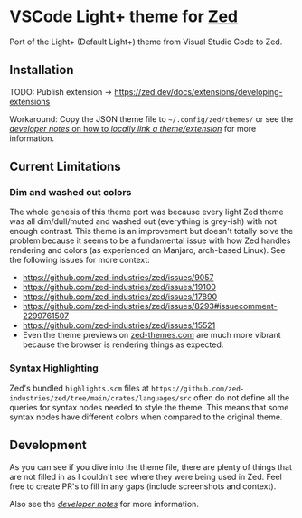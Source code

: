 # VSCode Light+ theme for [Zed](https://zed.dev/)

Port of the Light+ (Default Light+) theme from Visual Studio Code to Zed.


## Installation

TODO: Publish extension -> https://zed.dev/docs/extensions/developing-extensions

Workaround: Copy the JSON theme file to `~/.config/zed/themes/` or see the [*developer
notes* on how to *locally link a
theme/extension*](./dev-notes.md#locally-link-theme-extension) for more information.


## Current Limitations

### Dim and washed out colors

The whole genesis of this theme port was because every light Zed theme was all
dim/dull/muted and washed out (everything is grey-ish) with not enough contrast. This
theme is an improvement but doesn't totally solve the problem because it seems to be a
fundamental issue with how Zed handles rendering and colors (as experienced on Manjaro,
arch-based Linux). See the following issues for more context:

 - https://github.com/zed-industries/zed/issues/9057
 - https://github.com/zed-industries/zed/issues/19100
 - https://github.com/zed-industries/zed/issues/17890
 - https://github.com/zed-industries/zed/issues/8293#issuecomment-2299761507
 - https://github.com/zed-industries/zed/issues/15521
 - Even the theme previews on [zed-themes.com](https://zed-themes.com/) are much more
   vibrant because the browser is rendering things as expected.


### Syntax Highlighting

Zed's bundled `highlights.scm` files at
`https://github.com/zed-industries/zed/tree/main/crates/languages/src` often do not
define all the queries for syntax nodes needed to style the theme. This means that some
syntax nodes have different colors when compared to the original theme.


## Development

As you can see if you dive into the theme file, there are plenty of things that are not
filled in as I couldn't see where they were being used in Zed. Feel free to create PR's
to fill in any gaps (include screenshots and context).

Also see the [*developer notes*](./dev-notes.md) for more information.

